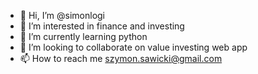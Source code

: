 - 👋 Hi, I’m @simonlogi
- 👀 I’m interested in finance and investing
- 🌱 I’m currently learning python
- 💞️ I’m looking to collaborate on value investing web app
- 📫 How to reach me szymon.sawicki@gmail.com

<!---
simonlogi/simonlogi is a ✨ special ✨ repository because its `README.md` (this file) appears on your GitHub profile.
You can click the Preview link to take a look at your changes.
--->
